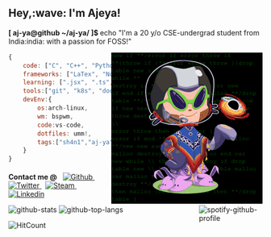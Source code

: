 <h2 align="left">Hey,:wave: I'm Ajeya!</h2>
<p ><b>[ aj-ya@github ~/aj-ya/ ]$ </b>echo "I'm a 20 y/o CSE-undergrad student from India:india: with a passion for FOSS!"</p> 
<img align="right" src="./octocat.gif" alt="octocat"></img>

```js
{
    code: ["C", "C++", "Python", "JavaScript", "React", "Tex"],
    frameworks: ["LaTex", "NodeJs", "React", "Redux", "Jupyter"],
    learning: [".jsx", ".ts", "ReactNative", "D3JS", "k8s"],
    tools:["git", "k8s", "docker", "npm"],
    devEnv:{
        os:arch-linux,
        wm: bspwm,
        code:vs-code,
        dotfiles: umm!,
        tags:["sh4n1","aj-ya"],
    }
}
```

<p style="padding-top:5px"><b>Contact me @ </b> &nbsp; <a style="display:inline" href="https://www.github.com/aj-ya">
  <img height="15px"
    alt="Github"
    src="https://img.shields.io/badge/Github-FFFFFF?logo=Github&logoColor=black&style=plastic"
  />
</a> &nbsp; <a href="https://twitter.com/bhat_ajeya">
  <img height="15px"
    alt="Twitter"
    src="https://img.shields.io/badge/Twitter-1DA1F2?logo=Twitter&logoColor=white&style=plastic"
  />
</a> &nbsp; <a href="https://steamcommunity.com/id/sh4n1/">
  <img height="15px"
    alt="Steam"
    src="https://img.shields.io/badge/Steam-000?logo=Steam&logoColor=white&style=plastic"
  />
</a> &nbsp; <a href="https://www.linkedin.com/in/aj-ya/">
  <img height="15px"
    alt="Linkedin"
    src="https://img.shields.io/badge/linkedin-0077B5?logo=linkedin&logoColor=white&style=plastic"
  />
</a>
</p>
<!--![](https://img.shields.io/badge/matrix-000000?style=for-the-badge&logo=Matrix&logoColor=white)-->
<div>
<img width="" height=""  src="https://github-readme-stats.vercel.app/api?username=aj-ya&show_icons=true&theme=radical&hide=stars&count_private=true" alt="github-stats" class="stat-card"></img> <img width="" height="" src="https://github-readme-stats.vercel.app/api/top-langs/?username=aj-ya&layout=compact&exclude_repo=miniProj&theme=radical" alt="github-top-langs" class="stat-card"></img>
<img
align="right"
width="25%"
alt="spotify-github-profile" src="https://spotify-github-profile.vercel.app/api/view?uid=ajeybhat82-5&cover_image=true&theme=default&bar_color=09ff00&bar_color_cover=true"
/>
</div>
<!-- <img width="%" height="" src="https://github-profile-summary-cards.vercel.app/api/cards/profile-details?username=aj-ya&theme=dracula" alt="stat-graph" class="stat-card"></img> -->

  ![HitCount](http://hits.dwyl.com/aj-ya/aj-ya.svg?style=flat&show=unique)

<!-- ![repos per lang](https://github-profile-summary-cards.vercel.app/api/cards/repos-per-language?username=aj-ya&theme=dracula) ![lang per commit](https://github-profile-summary-cards.vercel.app/api/cards/most-commit-language?username=aj-ya&theme=dracula) -->